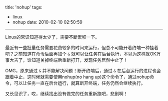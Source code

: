 title: 'nohup'
tags:
  - linux
  - nohup
date: 2010-02-10 02:50:59
---

Linux的常识知道得太少了，需要不断累积一下。  

最近有一些批量任务需要花费较多的时间来运行，但总不可能开着终端一种挂着吧？之前知道在命令后面再加个 `&` 就可以让任务在后台执行，本以为这样就OK万事大吉了，谁知道关掉终端后重新打开，发现任务居然中止了！  

OMG，原来通过 `&` 并不能解决问题！断开终端后，通过 `&` 在后台运行的进程也会跟着中止，这时候就需要使用nohup(no hang up)这个命令了，通过nohup命令，可以让任务一直在后台运行，就算断开终端，任务仍然会继续执行。  

又长见识了，哎，继续找出没有做完的任务重新跑吧，悲剧啊！
